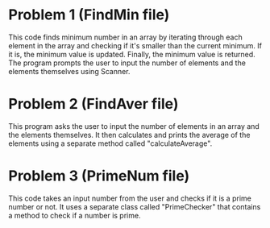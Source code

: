 # Problem 1 (FindMin file)
This code finds minimum number in an array by iterating through each element in the array and checking if it's smaller than the current minimum. If it is, the minimum value is updated. Finally, the minimum value is returned. The program prompts the user to input the number of elements and the elements themselves using Scanner.
# Problem 2 (FindAver file)
This program asks the user to input the number of elements in an array and the elements themselves. It then calculates and prints the average of the elements using a separate method called "calculateAverage".
# Problem 3 (PrimeNum file)
This code takes an input number from the user and checks if it is a prime number or not. It uses a separate class called "PrimeChecker" that contains a method to check if a number is prime.
